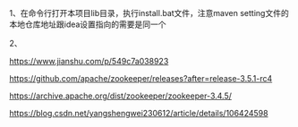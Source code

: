 1、在命令行打开本项目lib目录，执行install.bat文件，注意maven setting文件的本地仓库地址跟idea设置指向的需要是同一个

2、














https://www.jianshu.com/p/549c7a038923

https://github.com/apache/zookeeper/releases?after=release-3.5.1-rc4

https://archive.apache.org/dist/zookeeper/zookeeper-3.4.5/

https://blog.csdn.net/yangshengwei230612/article/details/106424598